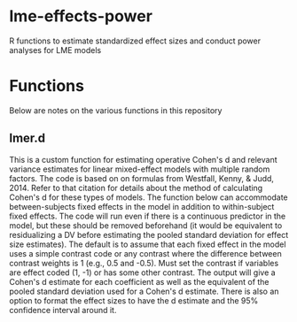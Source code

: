# lme-effects-power
R functions to estimate standardized effect sizes and conduct power analyses for LME models

# Functions
Below are notes on the various functions in this repository

## lmer.d
This is a custom function for estimating operative Cohen's d and relevant variance estimates for linear mixed-effect models with multiple random factors. The code is based on on formulas from Westfall, Kenny, & Judd, 2014. Refer to that citation for details about the method of calculating Cohen's d for these types of models. 
The function below can accommodate between-subjects fixed effects in the model in addition to within-subject fixed effects. The code will run even if there is a continuous predictor in the model, but these should be removed beforehand (it would be equivalent to residualizing a DV before estimating the pooled standard deviation for effect size estimates). 
The default is to assume that each fixed effect in the model uses a simple contrast code or any contrast where the difference between contrast weights is 1 (e.g., 0.5 and -0.5). Must set the contrast if variables are effect coded (1, -1) or has some other contrast.
The output will give a Cohen's d estimate for each coefficient as well as the equivalent of the pooled standard deviation used for a Cohen's d estimate. There is also an option to format the effect sizes to have the d estimate and the 95% confidence interval around it. 
